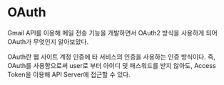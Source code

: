 # OAuth

Gmail API를 이용해 메일 전송 기능을 개발하면서 OAuth2 방식을 사용하게 되어 OAuth가 무엇인지 알아보았다.

OAuth란 웹 사이트 계정 인증에 타 서비스의 인증을 사용하는 인증 방식이다. 즉, OAuth를 사용함으로써 user로 부터 아이디 및 패스워드를 받지 않아도, Access Token을 이용해 API Server에 접근할 수 있다.
